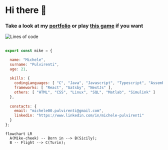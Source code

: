 <h1>Hi there 👋</h1>

<h3>Take a look at my <a href="https://mike-cheek.github.io/portfolio" style={"text-decoration: none; color: #000000;"}>portfolio</a> or play <a href="https://mike-cheek.github.io/portfolio/game" style={"text-decoration: none; color: #000000;"}>this game</a> if you want</h3>

![Lines of code](https://img.shields.io/badge/Let%20me%20introduce-%20myself%20-blue)

<h2></h2>

```js
export const mike = {

  name: "Michele",
  surname: "Pulvirenti",
  age: 21,
  
  skills: {
    codingLanguages: [ "C", "Java", "Javascript", "Typescript", "Assembly MIPS", "BASH (Unix Shell)", "PHP" ],
    frameworks: [ "React", "Gatsby", "NextJs" ],
    others: [ "HTML", "CSS", "Linux", "SQL", "Matlab", "Simulink" ]
  },
  
  constacts: {
    email: "michele00.pulvirenti@gmail.com",
    linkedin: "https://www.linkedin.com/in/michele-pulvirenti"
  }
};
```

```mermaid
flowchart LR
  A(Mike-cheek) -- Born in --> B(Sicily);
  B -- Flight --> C(Turin);
```

<!-- ![Mike-cheek's GitHub stats](https://github-readme-stats.vercel.app/api?username=mike-cheek&count_private=true&show_icons=true&theme=radical&hide=commits)-->

<!--
**Mike-cheek/Mike-cheek** is a ✨ _special_ ✨ repository because its `README.md` (this file) appears on your GitHub profile.

Here are some ideas to get you started:

- 🔭 I’m currently working on ...
- 🌱 I’m currently learning ...
- 👯 I’m looking to collaborate on ...
- 🤔 I’m looking for help with ...
- 💬 Ask me about ...
- 📫 How to reach me: ...
- 😄 Pronouns: ...
- ⚡ Fun fact: ...
-->
